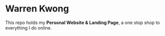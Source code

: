 # Warren Kwong

This repo holds my **Personal Website & Landing Page**, a one stop shop to everything I do online.
